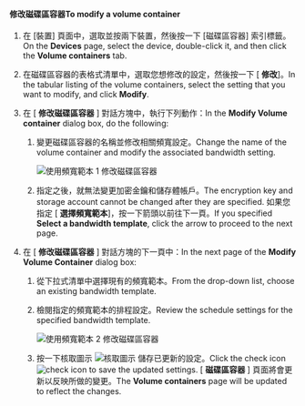 <!--author=SharS last changed: 1/7/2016-->

#### <a name="to-modify-a-volume-container"></a><span data-ttu-id="3e651-101">修改磁碟區容器</span><span class="sxs-lookup"><span data-stu-id="3e651-101">To modify a volume container</span></span>
1. <span data-ttu-id="3e651-102">在 [裝置] 頁面中，選取並按兩下裝置，然後按一下 [磁碟區容器] 索引標籤。</span><span class="sxs-lookup"><span data-stu-id="3e651-102">On the **Devices** page, select the device, double-click it, and then click the **Volume containers** tab.</span></span>
2. <span data-ttu-id="3e651-103">在磁碟區容器的表格式清單中，選取您想修改的設定，然後按一下 [ **修改**]。</span><span class="sxs-lookup"><span data-stu-id="3e651-103">In the tabular listing of the volume containers, select the setting that you want to modify, and click **Modify**.</span></span>
3. <span data-ttu-id="3e651-104">在 [ **修改磁碟區容器** ] 對話方塊中，執行下列動作：</span><span class="sxs-lookup"><span data-stu-id="3e651-104">In the **Modify Volume container** dialog box, do the following:</span></span>
   
   1. <span data-ttu-id="3e651-105">變更磁碟區容器的名稱並修改相關頻寬設定。</span><span class="sxs-lookup"><span data-stu-id="3e651-105">Change the name of the volume container and modify the associated bandwidth setting.</span></span> 
      
       ![使用頻寬範本 1 修改磁碟區容器](./media/storsimple-modify-volume-container/HCS_ModifyVCBT1-include.png)
   2. <span data-ttu-id="3e651-107">指定之後，就無法變更加密金鑰和儲存體帳戶。</span><span class="sxs-lookup"><span data-stu-id="3e651-107">The encryption key and storage account cannot be changed after they are specified.</span></span> <span data-ttu-id="3e651-108">如果您指定 [ **選擇頻寬範本**]，按一下箭頭以前往下一頁。</span><span class="sxs-lookup"><span data-stu-id="3e651-108">If you specified **Select a bandwidth template**, click the arrow to proceed to the next page.</span></span>
4. <span data-ttu-id="3e651-109">在 [ **修改磁碟區容器** ] 對話方塊的下一頁中：</span><span class="sxs-lookup"><span data-stu-id="3e651-109">In the next page of the **Modify Volume Container** dialog box:</span></span>
   
   1. <span data-ttu-id="3e651-110">從下拉式清單中選擇現有的頻寬範本。</span><span class="sxs-lookup"><span data-stu-id="3e651-110">From the drop-down list, choose an existing bandwidth template.</span></span>
   2. <span data-ttu-id="3e651-111">檢閱指定的頻寬範本的排程設定。</span><span class="sxs-lookup"><span data-stu-id="3e651-111">Review the schedule settings for the specified bandwidth template.</span></span>
      
       ![使用頻寬範本 2 修改磁碟區容器](./media/storsimple-modify-volume-container/HCS_ModifyVCBT2-include.png)
   3. <span data-ttu-id="3e651-113">按一下核取圖示 ![核取圖示](./media/storsimple-modify-volume-container/HCS_CheckIcon-include.png) 儲存已更新的設定。</span><span class="sxs-lookup"><span data-stu-id="3e651-113">Click the check icon ![check icon](./media/storsimple-modify-volume-container/HCS_CheckIcon-include.png) to save the updated settings.</span></span> <span data-ttu-id="3e651-114">[ **磁碟區容器** ] 頁面將會更新以反映所做的變更。</span><span class="sxs-lookup"><span data-stu-id="3e651-114">The **Volume containers** page will be updated to reflect the changes.</span></span>

